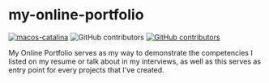 
# my-online-portfolio
[![macos-catalina](https://img.shields.io/badge/macos-catalina-brightgreen.svg)](https://github.com/MarionJayMBalugo/my-online-portfolio/graphs/contributors)
![GitHub contributors](https://img.shields.io/github/contributors/MarionJayMBalugo/my-online-portfolio?color=%2300FF00)
[![GitHub contributors](https://img.shields.io/github/contributors/MarionJayMBalugo/my-online-portofolio?color=%2376EE00&label=project%20contributors&logo=Github&style=flat-square)](https://github.com/MarionJayMBalugo/my-online-portfolio/graphs/contributors)

My Online Portfolio  serves as my way to demonstrate the competencies I listed on my resume or talk about in my interviews, as well as this serves as entry point for every projects that I've created.
